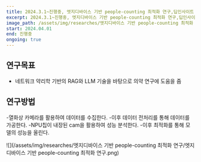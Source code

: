 ```yaml
---
title: 2024.3.1~진행중, 엣지디바이스 기반 people-counting 최적화 연구,딥인사이트
excerpt: 2024.3.1~진행중, 엣지디바이스 기반 people-counting 최적화 연구,딥인사이트
image_path: /assets/img/researches/엣지디바이스 기반 people-counting 최적화 연구/엣지디바이스 기반 people-counting 최적화 연구.png
start: 2024.04.01
end: 진행중
ongoing: true
---
```


## 연구목표

* 네트워크 약리학 기반의 RAG와 LLM 기술을 바탕으로 의약 연구에 도움을 줌
 
## 연구방법
-열화상 카메라를 활용하여 데이터를 수집한다.
-이후 데이터 전처리를 통해 데이터를 가공한다.
-NPU칩이 내장된 cam을 활용하여 성능 분석한다.
-이후 최적화를 통해 모델의 성능을 올린다.

![](/assets/img/researches/엣지디바이스 기반 people-counting 최적화 연구/엣지디바이스 기반 people-counting 최적화 연구.png)